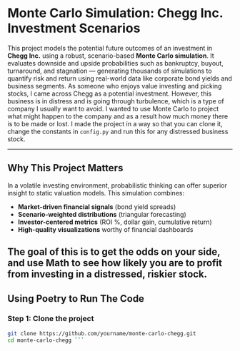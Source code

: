 # Monte Carlo Simulation: Chegg Inc. Investment Scenarios

This project models the potential future outcomes of an investment in **Chegg Inc.** using a robust, scenario-based **Monte Carlo simulation**. It evaluates downside and upside probabilities such as bankruptcy, buyout, turnaround, and stagnation — generating thousands of simulations to quantify risk and return using real-world data like corporate bond yields and business segments. As someone who enjoys value investing and picking stocks, I came across Chegg as a potential investment. However, this business is in distress and is going through turbulence, which is a type of company I usually want to avoid. I wanted to use Monte Carlo to project what might happen to the company and as a result how much money there is to be made or lost. I made the project in a way so that you can clone it, change the constants in `config.py` and run this for any distressed business stock.

---

## Why This Project Matters

In a volatile investing environment, probabilistic thinking can offer superior insight to static valuation models. This simulation combines:

- **Market-driven financial signals** (bond yield spreads)
- **Scenario-weighted distributions** (triangular forecasting)
- **Investor-centered metrics** (ROI %, dollar gain, cumulative return)
- **High-quality visualizations** worthy of financial dashboards

The goal of this is to get the odds on your side, and use Math to see how likely you are to profit from investing in a distressed, riskier stock.
---

## Using Poetry to Run The Code

### Step 1: Clone the project
```bash
git clone https://github.com/yourname/monte-carlo-chegg.git
cd monte-carlo-chegg ```

